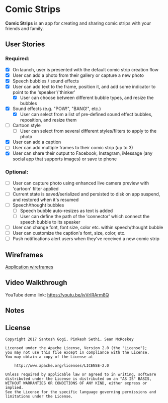 # **Comic Strips**

**Comic Strips** is an app for creating and sharing comic strips with your friends and family.

## User Stories

### Required:
* [x] On launch, user is presented with the default comic strip creation flow
* [x] User can add a photo from their gallery or capture a new photo 
* [x] Speech bubbles / sound effects
* [x] User can add text to the frame, position it, and add some indicator to point to the 'speaker'/'thinker'
  * [x] User can choose between different bubble types, and resize the bubbles
* [x] Sound effects (e.g. "POW!", "BANG!", etc.)
  * [x] User can select from a list of pre-defined sound effect bubbles, reposition, and resize them
* [ ] Cartoon style
  * [ ] User can select from several different styles/filters to apply to the photo
* [x] User can add a caption
* [ ] User can add multiple frames to their comic strip (up to 3)
* [x] User can share their output to Facebook, Instagram, iMessage (any social app that supports images) or save to phone
  
### Optional:
* [ ] User can capture photo using enhanced live camera preview with 'cartoon' filter applied
* [ ] Current state is saved/serialized and persisted to disk on app suspend, and restored when it's resumed
* [ ] Speech/thought bubbles
  * [ ] Speech bubble auto-resizes as text is added
  * [ ] User can define the path of the 'connector' which connect the speech bubble to its speaker
* [ ] User can change font, font size, color etc. within speech/thought bubble
* [ ] User can customize the caption's font, size, color, etc.
* [ ] Push notifications alert users when they've received a new comic strip

## Wireframes
[Application wireframes](http://bit.ly/2o21y1o)

## Video Walkthrough
YouTube demo link:
https://youtu.be/ivVrlRArm8Q

## Notes


## License

    Copyright 2017 Santosh Gogi, Pinkesh Sethi, Sean McRoskey

    Licensed under the Apache License, Version 2.0 (the "License");
    you may not use this file except in compliance with the License.
    You may obtain a copy of the License at

        http://www.apache.org/licenses/LICENSE-2.0

    Unless required by applicable law or agreed to in writing, software
    distributed under the License is distributed on an "AS IS" BASIS,
    WITHOUT WARRANTIES OR CONDITIONS OF ANY KIND, either express or implied.
    See the License for the specific language governing permissions and
    limitations under the License.
